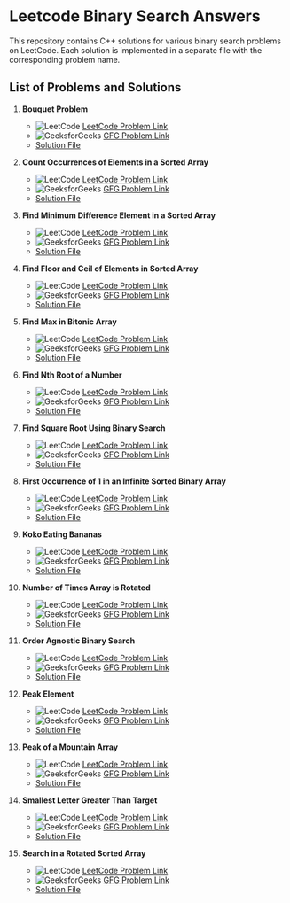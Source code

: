 # Leetcode Binary Search Answers

This repository contains C++ solutions for various binary search problems on LeetCode. Each solution is implemented in a separate file with the corresponding problem name.

## List of Problems and Solutions

1. **Bouquet Problem**
   - ![LeetCode](https://upload.wikimedia.org/wikipedia/commons/1/19/LeetCode_logo_black.png) [LeetCode Problem Link](https://leetcode.com/problems/minimum-number-of-days-to-make-m-bouquets/)
   - ![GeeksforGeeks](https://upload.wikimedia.org/wikipedia/commons/4/43/GeeksforGeeks.svg) [GFG Problem Link](https://www.geeksforgeeks.org/minimum-number-of-days-to-make-m-bouquets/)
   - [Solution File](https://github.com/Sanjoy-Chattopadhay/Leetcode-Binary-Search-Answers/blob/main/bouque%20problem.cpp)

2. **Count Occurrences of Elements in a Sorted Array**
   - ![LeetCode](https://upload.wikimedia.org/wikipedia/commons/1/19/LeetCode_logo_black.png) [LeetCode Problem Link](https://leetcode.com/problems/number-of-occurrences/)
   - ![GeeksforGeeks](https://upload.wikimedia.org/wikipedia/commons/4/43/GeeksforGeeks.svg) [GFG Problem Link](https://www.geeksforgeeks.org/count-number-of-occurrences-in-a-sorted-array/)
   - [Solution File](https://github.com/Sanjoy-Chattopadhay/Leetcode-Binary-Search-Answers/blob/main/count%20occurances%20of%20elements%20in%20a%20sorted%20array%20with%20lower_bound%20upper_bound.cpp)

3. **Find Minimum Difference Element in a Sorted Array**
   - ![LeetCode](https://upload.wikimedia.org/wikipedia/commons/1/19/LeetCode_logo_black.png) [LeetCode Problem Link](https://leetcode.com/problems/find-minimum-in-rotated-sorted-array/)
   - ![GeeksforGeeks](https://upload.wikimedia.org/wikipedia/commons/4/43/GeeksforGeeks.svg) [GFG Problem Link](https://www.geeksforgeeks.org/find-minimum-element-in-a-sorted-and-rotated-array/)
   - [Solution File](https://github.com/Sanjoy-Chattopadhay/Leetcode-Binary-Search-Answers/blob/main/find%20Minimum%20Difference%20Element%20in%20a%20sorted%20array.cpp)

4. **Find Floor and Ceil of Elements in Sorted Array**
   - ![LeetCode](https://upload.wikimedia.org/wikipedia/commons/1/19/LeetCode_logo_black.png) [LeetCode Problem Link](https://leetcode.com/problems/floor-in-sorted-array/)
   - ![GeeksforGeeks](https://upload.wikimedia.org/wikipedia/commons/4/43/GeeksforGeeks.svg) [GFG Problem Link](https://www.geeksforgeeks.org/floor-in-a-sorted-array/)
   - [Solution File](https://github.com/Sanjoy-Chattopadhay/Leetcode-Binary-Search-Answers/blob/main/find%20floor%20and%20ciel%20of%20elements%20in%20sorted%20array.cpp)

5. **Find Max in Bitonic Array**
   - ![LeetCode](https://upload.wikimedia.org/wikipedia/commons/1/19/LeetCode_logo_black.png) [LeetCode Problem Link](https://leetcode.com/problems/peak-index-in-a-mountain-array/)
   - ![GeeksforGeeks](https://upload.wikimedia.org/wikipedia/commons/4/43/GeeksforGeeks.svg) [GFG Problem Link](https://www.geeksforgeeks.org/find-the-maximum-element-in-an-array-which-is-first-increasing-and-then-decreasing/)
   - [Solution File](https://github.com/Sanjoy-Chattopadhay/Leetcode-Binary-Search-Answers/blob/main/find%20max%20in%20bitonic%20array.cpp)

6. **Find Nth Root of a Number**
   - ![LeetCode](https://upload.wikimedia.org/wikipedia/commons/1/19/LeetCode_logo_black.png) [LeetCode Problem Link](https://leetcode.com/problems/find-nth-root-of-m/)
   - ![GeeksforGeeks](https://upload.wikimedia.org/wikipedia/commons/4/43/GeeksforGeeks.svg) [GFG Problem Link](https://www.geeksforgeeks.org/n-th-root-number/)
   - [Solution File](https://github.com/Sanjoy-Chattopadhay/Leetcode-Binary-Search-Answers/blob/main/find%20nth%20root%20of%20a%20number.cpp)

7. **Find Square Root Using Binary Search**
   - ![LeetCode](https://upload.wikimedia.org/wikipedia/commons/1/19/LeetCode_logo_black.png) [LeetCode Problem Link](https://leetcode.com/problems/sqrtx/)
   - ![GeeksforGeeks](https://upload.wikimedia.org/wikipedia/commons/4/43/GeeksforGeeks.svg) [GFG Problem Link](https://www.geeksforgeeks.org/square-root-of-a-number-using-binary-search/)
   - [Solution File](https://github.com/Sanjoy-Chattopadhay/Leetcode-Binary-Search-Answers/blob/main/findSquareRootUsingBinarySearch.cpp)

8. **First Occurrence of 1 in an Infinite Sorted Binary Array**
   - ![LeetCode](https://upload.wikimedia.org/wikipedia/commons/1/19/LeetCode_logo_black.png) [LeetCode Problem Link](https://leetcode.com/problems/first-bad-version/)
   - ![GeeksforGeeks](https://upload.wikimedia.org/wikipedia/commons/4/43/GeeksforGeeks.svg) [GFG Problem Link](https://www.geeksforgeeks.org/find-position-element-sorted-array-infinite-numbers/)
   - [Solution File](https://github.com/Sanjoy-Chattopadhay/Leetcode-Binary-Search-Answers/blob/main/first%20occurance%20of%201%20in%20an%20infinite%20sorted%20binary%20array.cpp)

9. **Koko Eating Bananas**
   - ![LeetCode](https://upload.wikimedia.org/wikipedia/commons/1/19/LeetCode_logo_black.png) [LeetCode Problem Link](https://leetcode.com/problems/koko-eating-bananas/)
   - ![GeeksforGeeks](https://upload.wikimedia.org/wikipedia/commons/4/43/GeeksforGeeks.svg) [GFG Problem Link](https://www.geeksforgeeks.org/koko-eating-bananas/)
   - [Solution File](https://github.com/Sanjoy-Chattopadhay/Leetcode-Binary-Search-Answers/blob/main/kokoEatingBananas.cpp)

10. **Number of Times Array is Rotated**
    - ![LeetCode](https://upload.wikimedia.org/wikipedia/commons/1/19/LeetCode_logo_black.png) [LeetCode Problem Link](https://leetcode.com/problems/find-minimum-in-rotated-sorted-array-ii/)
    - ![GeeksforGeeks](https://upload.wikimedia.org/wikipedia/commons/4/43/GeeksforGeeks.svg) [GFG Problem Link](https://www.geeksforgeeks.org/find-rotation-count-rotated-sorted-array/)
    - [Solution File](https://github.com/Sanjoy-Chattopadhay/Leetcode-Binary-Search-Answers/blob/main/number%20of%20times%20array%20is%20rotated.cpp)

11. **Order Agnostic Binary Search**
    - ![LeetCode](https://upload.wikimedia.org/wikipedia/commons/1/19/LeetCode_logo_black.png) [LeetCode Problem Link](https://leetcode.com/problems/search-in-rotated-sorted-array-ii/)
    - ![GeeksforGeeks](https://upload.wikimedia.org/wikipedia/commons/4/43/GeeksforGeeks.svg) [GFG Problem Link](https://www.geeksforgeeks.org/order-agnostic-binary-search/)
    - [Solution File](https://github.com/Sanjoy-Chattopadhay/Leetcode-Binary-Search-Answers/blob/main/orderAgnoisticBinarySearch.cpp)

12. **Peak Element**
    - ![LeetCode](https://upload.wikimedia.org/wikipedia/commons/1/19/LeetCode_logo_black.png) [LeetCode Problem Link](https://leetcode.com/problems/find-peak-element/)
    - ![GeeksforGeeks](https://upload.wikimedia.org/wikipedia/commons/4/43/GeeksforGeeks.svg) [GFG Problem Link](https://www.geeksforgeeks.org/find-a-peak-in-a-given-array/)
    - [Solution File](https://github.com/Sanjoy-Chattopadhay/Leetcode-Binary-Search-Answers/blob/main/peak%20element.cpp)

13. **Peak of a Mountain Array**
    - ![LeetCode](https://upload.wikimedia.org/wikipedia/commons/1/19/LeetCode_logo_black.png) [LeetCode Problem Link](https://leetcode.com/problems/peak-index-in-a-mountain-array/)
    - ![GeeksforGeeks](https://upload.wikimedia.org/wikipedia/commons/4/43/GeeksforGeeks.svg) [GFG Problem Link](https://www.geeksforgeeks.org/find-the-maximum-element-in-an-array-which-is-first-increasing-and-then-decreasing/)
    - [Solution File](https://github.com/Sanjoy-Chattopadhay/Leetcode-Binary-Search-Answers/blob/main/peak%20of%20mountain%20array.cpp)

14. **Smallest Letter Greater Than Target**
    - ![LeetCode](https://upload.wikimedia.org/wikipedia/commons/1/19/LeetCode_logo_black.png) [LeetCode Problem Link](https://leetcode.com/problems/find-smallest-letter-greater-than-target/)
    - ![GeeksforGeeks](https://upload.wikimedia.org/wikipedia/commons/4/43/GeeksforGeeks.svg) [GFG Problem Link](https://www.geeksforgeeks.org/find-smallest-letter-greater-than-target/)
    - [Solution File](https://github.com/Sanjoy-Chattopadhay/Leetcode-Binary-Search-Answers/blob/main/smallest%20letter%20greater%20than%20target.cpp)

15. **Search in a Rotated Sorted Array**
    - ![LeetCode](https://upload.wikimedia.org/wikipedia/commons/1/19/LeetCode_logo_black.png) [LeetCode Problem Link](https://leetcode.com/problems/search-in-rotated-sorted-array/)
    - ![GeeksforGeeks](https://upload.wikimedia.org/wikipedia/commons/4/43/GeeksforGeeks.svg) [GFG Problem Link](https://www.geeksforgeeks.org/search-in-rotated-sorted-array/)
    - [Solution File](https://github.com/Sanjoy-Chattopadhay/Leetcode-Binary-Search-Answers/blob/main/search%20in%20rotated%20sorted%20array.cpp)
